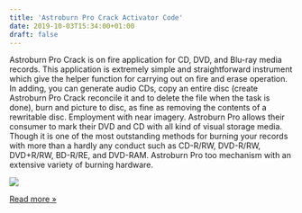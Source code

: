 ```yaml
---
title: 'Astroburn Pro Crack Activator Code'
date: 2019-10-03T15:34:00+01:00
draft: false
---
```


Astroburn Pro Crack is on fire application for CD, DVD, and Blu-ray media records. This application is extremely simple and straightforward instrument which give the helper function for carrying out on fire and erase operation. In adding, you can generate audio CDs, copy an entire disc (create Astroburn Pro Crack reconcile it and to delete the file when the task is done), burn and picture to disc, as fine as removing the contents of a rewritable disc. Employment with near imagery. Astroburn Pro allows their consumer to mark their DVD and CD with all kind of visual storage media. Though it is one of the most outstanding methods for burning your records with more than a hardly any conduct such as CD-R/RW, DVD-R/RW, DVD+R/RW, BD-R/RE, and DVD-RAM. Astroburn Pro too mechanism with an extensive variety of burning hardware.

[![](https://1.bp.blogspot.com/-d4KNAEQVg6k/XZYGTwaGg6I/AAAAAAAAPSA/gwRfYAXe18MH8DRvZ9XjqYGq2UWp-dUfQCLcBGAsYHQ/s1600/astroburn-pro.jpg)](https://1.bp.blogspot.com/-d4KNAEQVg6k/XZYGTwaGg6I/AAAAAAAAPSA/gwRfYAXe18MH8DRvZ9XjqYGq2UWp-dUfQCLcBGAsYHQ/s1600/astroburn-pro.jpg)

  

[Read more »](https://24hsoftwarepc.blogspot.com/2019/10/astroburn-pro-crack-activator-code.html#more)